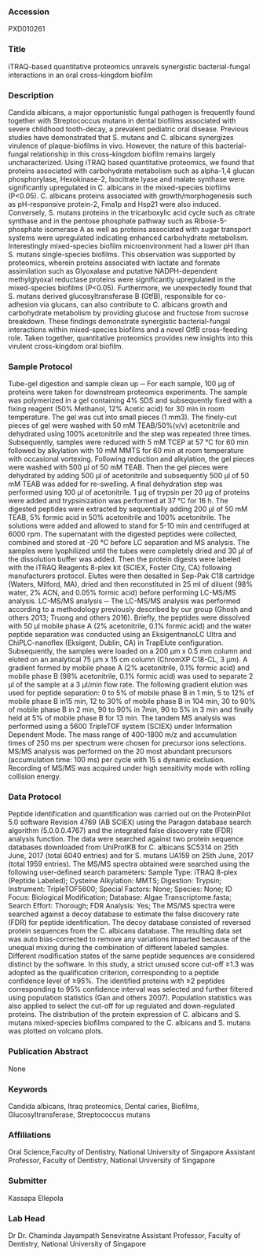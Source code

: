### Accession
PXD010261

### Title
iTRAQ-based quantitative proteomics unravels synergistic bacterial-fungal interactions in an oral cross-kingdom biofilm

### Description
Candida albicans, a major opportunistic fungal pathogen is frequently found together with Streptococcus mutans in dental biofilms associated with severe childhood tooth-decay, a prevalent pediatric oral disease. Previous studies have demonstrated that S. mutans and C. albicans synergizes virulence of plaque-biofilms in vivo. However, the nature of this bacterial-fungal relationship in this cross-kingdom biofilm remains largely uncharacterized. Using iTRAQ based quantitative proteomics, we found that proteins associated with carbohydrate metabolism such as alpha-1,4 glucan phosphorylase, Hexokinase-2, Isocitrate lyase and malate synthase were significantly upregulated in C. albicans in the mixed-species biofilms (P<0.05). C. albicans proteins associated with growth/morphogenesis such as pH-responsive protein-2, Fma1p and Hsp21 were also induced. Conversely, S. mutans proteins in the tricarboxylic acid cycle such as citrate synthase and in the pentose phosphate pathway such as Ribose-5-phosphate isomerase A as well as proteins associated with sugar transport systems were upregulated indicating enhanced carbohydrate metabolism. Interestingly mixed-species biofilm microenvironment had a lower pH than S. mutans single-species biofilms.  This observation was supported by proteomics, wherein proteins associated with lactate and formate assimilation such as Glyoxalase and putative NADPH-dependent methylglyoxal reductase proteins were significantly upregulated in the mixed-species biofilms (P<0.05). Furthermore, we unexpectedly found that S. mutans derived glucosyltransferase B (GtfB), responsible for co-adhesion via glucans, can also contribute to C. albicans growth and carbohydrate metabolism by providing glucose and fructose from sucrose breakdown. These findings demonstrate synergistic bacterial-fungal interactions within mixed-species biofilms and a novel GtfB cross-feeding role. Taken together, quantitative proteomics provides new insights into this virulent cross-kingdom oral biofilm.

### Sample Protocol
Tube-gel digestion and sample clean up ─ For each sample, 100 μg of proteins were taken for downstream proteomics experiments. The sample was polymerized in a gel containing 4% SDS and subsequently fixed with a fixing reagent (50% Methanol, 12% Acetic acid) for 30 min in room temperature.  The gel was cut into small pieces (1 mm3). The finely-cut pieces of gel were washed with 50 mM TEAB/50%(v/v) acetonitrile and dehydrated using 100% acetonitrile and the step was repeated three times. Subsequently, samples were reduced with 5 mM TCEP at 57 °C for 60 min followed by alkylation with 10 mM MMTS for 60 min at room temperature with occasional vortexing. Following reduction and alkylation, the gel pieces were washed with 500 μl of 50 mM TEAB. Then the gel pieces were dehydrated by adding 500 μl of acetonitrile and subsequently 500 μl of 50 mM TEAB was added for re-swelling. A final dehydration step was performed using 100 μl of acetonitrile. 1 μg of trypsin per 20 μg of proteins were added and trypsinization was performed at 37 °C for 16 h.  The digested peptides were extracted by sequentially adding 200 μl of 50 mM TEAB, 5% formic acid in 50% acetonitrile and 100% acetonitrile. The solutions were added and allowed to stand for 5-10 min and centrifuged at 6000 rpm. The supernatant with the digested peptides were collected, combined and stored at -20 °C before LC separation and MS analysis. The samples were lyophilized until the tubes were completely dried and 30 μl of the dissolution buffer was added. Then the protein digests were labeled with the iTRAQ Reagents 8-plex kit (SCIEX, Foster City, CA) following manufacturers protocol. Elutes were then desalted in Sep-Pak C18 cartridge (Waters, Milford, MA), dried and then reconstituted in 25 ml of diluent (98% water, 2% ACN, and 0.05% formic acid) before performing LC-MS/MS analysis.  LC-MS/MS analysis ─ The LC-MS/MS analysis was performed according to a methodology previously described by our group (Ghosh and others 2013; Truong and others 2016). Briefly, the peptides were dissolved with 50 μl mobile phase A (2% acetonitrile, 0.1% formic acid) and the water peptide separation was conducted using an EksigentnanoLC Ultra and ChiPLC-nanoflex (Eksigent, Dublin, CA) in TrapElute configuration. Subsequently, the samples were loaded on a 200 μm x 0.5 mm column and eluted on an analytical 75 μm x 15 cm column (ChromXP C18-CL, 3 μm). A gradient formed by mobile phase A (2% acetonitrile, 0.1% formic acid) and mobile phase B (98% acetonitrile, 0.1% formic acid) was used to separate 2 μl of the sample at a 3 μl/min flow rate. The following gradient elution was used for peptide separation: 0 to 5% of mobile phase B in 1 min, 5 to 12% of mobile phase B in15 min, 12 to 30% of mobile phase B in 104 min, 30 to 90% of mobile phase B in 2 min, 90 to 90% in 7min, 90 to 5% in 3 min and finally held at 5% of mobile phase B for 13 min. The tandem MS analysis was performed using a 5600 TripleTOF system (SCIEX) under Information Dependent Mode. The mass range of 400-1800 m/z and accumulation times of 250 ms per spectrum were chosen for precursor ions selections. MS/MS analysis was performed on the 20 most abundant precursors (accumulation time: 100 ms) per cycle with 15 s dynamic exclusion. Recording of MS/MS was acquired under high sensitivity mode with rolling collision energy.

### Data Protocol
Peptide identification and quantification was carried out on the ProteinPilot 5.0 software Revision 4769 (AB SCIEX) using the Paragon database search algorithm (5.0.0.0.4767) and the integrated false discovery rate (FDR) analysis function. The data were searched against two protein sequence databases downloaded from UniProtKB for C. albicans SC5314 on 25th June, 2017 (total 6040 entries) and for S. mutans UA159 on 25th June, 2017 (total 1959 entries). The MS/MS spectra obtained were searched using the following user-defined search parameters: Sample Type: iTRAQ 8-plex (Peptide Labeled); Cysteine Alkylation: MMTS; Digestion: Trypsin; Instrument: TripleTOF5600; Special Factors: None; Species: None; ID Focus: Biological Modification; Database: Algae Transcriptome.fasta; Search Effort: Thorough; FDR Analysis: Yes; The MS/MS spectra were searched against a decoy database to estimate the false discovery rate (FDR) for peptide identification. The decoy database consisted of reversed protein sequences from the C. albicans database. The resulting data set was auto bias-corrected to remove any variations imparted because of the unequal mixing during the combination of different labeled samples. Different modification states of the same peptide sequences are considered distinct by the software. In this study, a strict unused score cut-off ≥1.3 was adopted as the qualification criterion, corresponding to a peptide confidence level of ≥95%. The identified proteins with ≥2 peptides corresponding to 95% confidence interval was selected and further filtered using population statistics (Gan and others 2007). Population statistics was also applied to select the cut-off for up regulated and down-regulated proteins. The distribution of the protein expression of C. albicans and S. mutans mixed-species biofilms compared to the C. albicans and S. mutans was plotted on volcano plots.

### Publication Abstract
None

### Keywords
Candida albicans, Itraq proteomics, Dental caries, Biofilms, Glucosyltransferase, Streptococcus mutans

### Affiliations
Oral Science,Faculty of Dentistry, National University of Singapore
Assistant Professor, Faculty of Dentistry, National University of Singapore

### Submitter
Kassapa Ellepola

### Lab Head
Dr Dr. Chaminda Jayampath Seneviratne
Assistant Professor, Faculty of Dentistry, National University of Singapore


